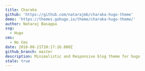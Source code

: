 ```yaml
---
title: Charaka
github: 'https://github.com/natarajmb/charaka-hugo-theme'
demo: 'https://themes.gohugo.io/theme/charaka-hugo-theme/'
author: Nataraj Basappa
ssg:
  - Hugo
cms:
  - No Cms
date: 2018-08-21T20:17:16.000Z
github_branch: master
description: Minimalistic and Responsive blog theme for hugo
stale: true
---
```

